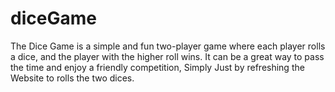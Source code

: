 # diceGame
The Dice Game is a simple and fun two-player game where each player rolls a dice, and the player with the higher roll wins. It can be a great way to pass the time and enjoy a friendly competition, Simply Just by refreshing the Website to rolls the two dices.

